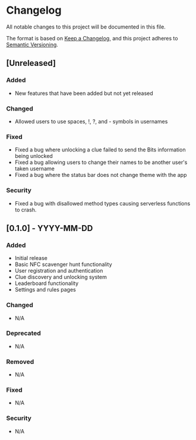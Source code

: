 # Changelog

All notable changes to this project will be documented in this file.

The format is based on [Keep a Changelog](https://keepachangelog.com/en/1.0.0/),
and this project adheres to [Semantic Versioning](https://semver.org/spec/v2.0.0.html).

## [Unreleased]

### Added

- New features that have been added but not yet released

### Changed

- Allowed users to use spaces, !, ?, and - symbols in usernames

### Fixed

- Fixed a bug where unlocking a clue failed to send the Bits information being unlocked
- Fixed a bug allowing users to change their names to be another user's taken username
- Fixed a bug where the status bar does not change theme with the app

### Security

- Fixed a bug with disallowed method types causing serverless functions to crash.

## [0.1.0] - YYYY-MM-DD

### Added

- Initial release
- Basic NFC scavenger hunt functionality
- User registration and authentication
- Clue discovery and unlocking system
- Leaderboard functionality
- Settings and rules pages

### Changed

- N/A

### Deprecated

- N/A

### Removed

- N/A

### Fixed

- N/A

### Security

- N/A
